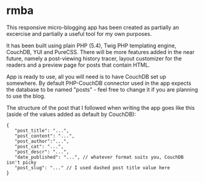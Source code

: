 rmba
====

This responsive micro-blogging app has been created as partially an excercise and partially a useful tool for my own purposes.

It has been built using plain PHP (5.4), Twig PHP templating engine, CouchDB, YUI and PureCSS. There will be more features added in the near future, namely a post-viewing history tracer, layout customizer for the readers and a preview page for posts that contain HTML.

App is ready to use, all you will need is to have CouchDB set up somewhere. By default PHP-CouchDB connector used in the app expects the database to be named "posts" - feel free to change it if you are planning to use the blog.

The structure of the post that I followed when writing the app goes like this (aside of the values added as default by CouchDB):
```
{
   "post_title": "...",
   "post_content": "...",
   "post_author":"...",
   "post_cat": "...",
   "post_descr": "...",
   "date_published": "...", // whatever format suits you, CouchDB isn't picky
   "post_slug": "..." // I used dashed post title value here
}
```

